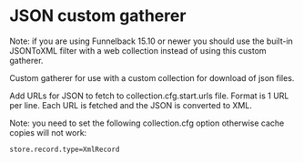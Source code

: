 # JSON custom gatherer

Note: if you are using Funnelback 15.10 or newer you should use the built-in JSONToXML filter with a web collection instead of using this custom gatherer.

Custom gatherer for use with a custom collection for download of json files.

Add URLs for JSON to fetch to collection.cfg.start.urls file.  Format is 1 URL per line.  Each URL is fetched and the JSON is converted to XML.

Note: you need to set the following collection.cfg option otherwise cache copies will not work:

```
store.record.type=XmlRecord
```

